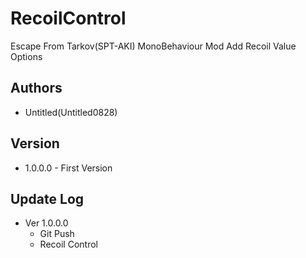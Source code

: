 # RecoilControl
Escape From Tarkov(SPT-AKI) MonoBehaviour Mod
Add Recoil Value Options

## Authors
- Untitled(Untitled0828)

## Version 
- 1.0.0.0 - First Version

## Update Log
* Ver 1.0.0.0
	* Git Push
	* Recoil Control